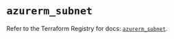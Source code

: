 # `azurerm_subnet`

Refer to the Terraform Registry for docs: [`azurerm_subnet`](https://registry.terraform.io/providers/hashicorp/azurerm/4.26.0/docs/resources/subnet).
